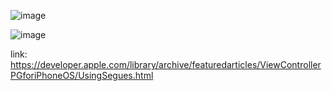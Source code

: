 
![image](https://user-images.githubusercontent.com/81428296/148664261-fbddfeb8-1257-4b3a-924c-d5a99e683686.png)


![image](https://user-images.githubusercontent.com/81428296/148664278-cb817a0d-4a69-49c7-b38a-6768df9b0daf.png)


link: https://developer.apple.com/library/archive/featuredarticles/ViewControllerPGforiPhoneOS/UsingSegues.html
